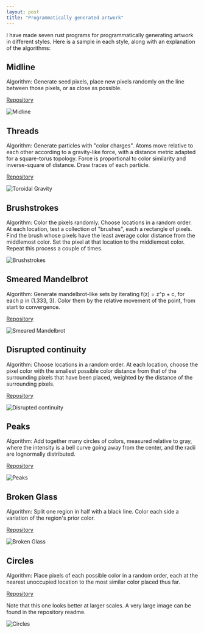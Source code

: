 ```yaml
---
layout: post
title: "Programmatically generated artwork"
---
```


I have made seven rust programs for programmatically generating artwork in different styles. Here is a sample in each style, along with an explanation of the algorithms:

## Midline

Algorithm: Generate seed pixels, place new pixels randomly on the line between those pixels, or as close as possible.

[Repository](https://github.com/isaacg1/midline)

![Midline](/assets/midline.png)

## Threads

Algorithm: Generate particles with "color charges".
Atoms move relative to each other according to a gravity-like force,
with a distance metric adapted for a square-torus topology.
Force is proportional to color similarity and inverse-square of distance.
Draw traces of each particle.

[Repository](https://github.com/isaacg1/torus)

![Toroidal Gravity](/assets/torus.png)

## Brushstrokes

Algorithm: Color the pixels randomly.
Choose locations in a random order. At each location, test a collection of "brushes",
each a rectangle of pixels.
Find the brush whose pixels have the least average color distance from the middlemost color.
Set the pixel at that location to the middlemost color.
Repeat this process a couple of times.

![Brushstrokes](/assets/brush-1600.png)

## Smeared Mandelbrot

Algorithm: Generate mandelbrot-like sets by iterating f(z) = z^p + c, for each p in (1.333, 3). Color them by the relative movement of the point, from start to convergence.

[Repository](https://github.com/isaacg1/mandel)

![Smeared Mandelbrot](/assets/mandel-1000-400.png)

## Disrupted continuity

Algorithm: Choose locations in a random order. At each location, choose the pixel color with the smallest possible color distance from that of the surrounding pixels that have been placed, weighted by the distance of the surrounding pixels.

[Repository](https://github.com/isaacg1/color-cont)

![Disrupted continuity](/assets/continuous.png)

## Peaks

Algorithm: Add together many circles of colors, measured relative to gray, where the intensity is a bell curve going away from the center, and the radii are lognormally distributed.

[Repository](https://github.com/isaacg1/peaks)

![Peaks](/assets/peaks.png)

## Broken Glass

Algorithm: Split one region in half with a black line. Color each side a variation of the region's prior color.

[Repository](https://github.com/isaacg1/broken_glass)

![Broken Glass](/assets/broken-glass.svg)

## Circles

Algorithm: Place pixels of each possible color in a random order,
each at the nearest unoccupied location to the most similar color placed thus far.

[Repository](https://github.com/isaacg1/colors)

Note that this one looks better at larger scales. A very large image can be found in the repository readme.

![Circles](/assets/circles.png)
